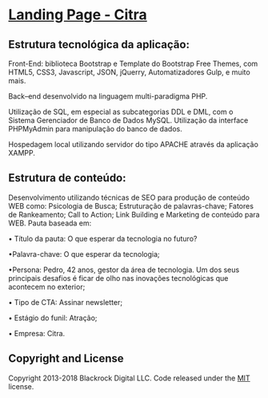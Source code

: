 # [Landing Page - Citra](https://gabrielalmeida07.github.io/projeto-citra/)


## Estrutura tecnológica da aplicação:

Front-End:  biblioteca Bootstrap e Template do Bootstrap Free Themes, com HTML5, CSS3, Javascript, JSON, jQuerry, Automatizadores Gulp, e muito mais.

Back–end desenvolvido na linguagem multi-paradigma PHP. 

Utilização de SQL, em especial as subcategorias DDL e DML, com o Sistema Gerenciador de Banco de Dados MySQL. Utilização da interface PHPMyAdmin para manipulação do banco de dados. 

Hospedagem local utilizando servidor do tipo APACHE através da aplicação XAMPP. 

## Estrutura de conteúdo:

Desenvolvimento utilizando técnicas de SEO para produção de conteúdo WEB como: Psicologia de Busca;  Estruturação de palavras-chave; Fatores de Rankeamento; Call to Action; Link Building e Marketing de conteúdo para WEB.
Pauta baseada em:

•	Título da pauta:
O que esperar da tecnologia no futuro?


•Palavra-chave: O que esperar da tecnologia;

•Persona: Pedro, 42 anos, gestor da área de tecnologia. Um dos seus principais desafios é ficar de olho nas inovações tecnológicas que acontecem no exterior;

•	Tipo de CTA:
Assinar newsletter;

•	Estágio do funil:
Atração;

•	Empresa:
Citra.

## Copyright and License

Copyright 2013-2018 Blackrock Digital LLC. Code released under the [MIT](https://github.com/BlackrockDigital/startbootstrap-creative/blob/gh-pages/LICENSE) license.


